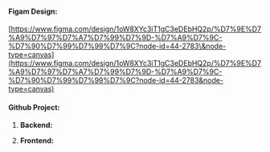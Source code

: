 #### **Figam Design:**

[https://www.figma.com/design/1oW8XYc3iT1gC3eDEbHQ2p/%D7%9E%D7%A9%D7%97%D7%A7%D7%99%D7%9D-%D7%A9%D7%9C-%D7%90%D7%99%D7%99%D7%9C?node-id=44-2783\&node-type=canvas](https://www.figma.com/design/1oW8XYc3iT1gC3eDEbHQ2p/%D7%9E%D7%A9%D7%97%D7%A7%D7%99%D7%9D-%D7%A9%D7%9C-%D7%90%D7%99%D7%99%D7%9C?node-id=44-2783&node-type=canvas)

#### **Github Project:**

1. **Backend:**

2. **Frontend:**

